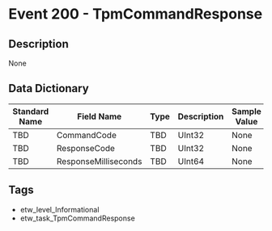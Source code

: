 # Event 200 - TpmCommandResponse

## Description
None

## Data Dictionary
|Standard Name|Field Name|Type|Description|Sample Value|
|---|---|---|---|---|
|TBD|CommandCode|TBD|UInt32|None|None|
|TBD|ResponseCode|TBD|UInt32|None|None|
|TBD|ResponseMilliseconds|TBD|UInt64|None|None|

## Tags
* etw_level_Informational
* etw_task_TpmCommandResponse